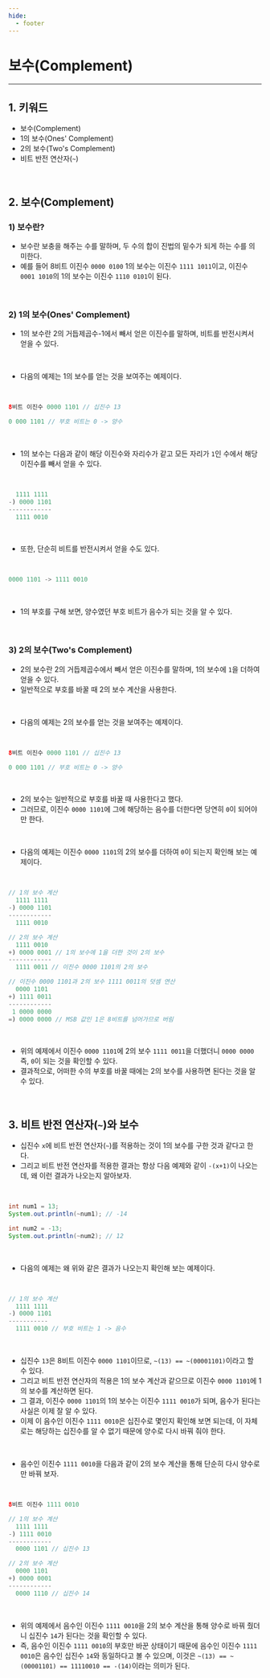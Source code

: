 ```yaml
---
hide:
  - footer
---
```


# 보수(Complement)

---

## 1. 키워드

- 보수(Complement)
- 1의 보수(Ones' Complement)
- 2의 보수(Two's Complement)
- 비트 반전 연산자(`~`)

<br/>

## 2. 보수(Complement)

### 1) 보수란?

- 보수란 보충을 해주는 수를 말하며, 두 수의 합이 진법의 밑수가 되게 하는 수를 의미한다.
- 예를 들어 8비트 이진수 `0000 0100` 1의 보수는 이진수 `1111 1011`이고, 이진수 `0001 1010`의 1의 보수는 이진수 `1110 0101`이 된다.

<br/>

### 2) 1의 보수(Ones' Complement)

- 1의 보수란 2의 거듭제곱수-1에서 빼서 얻은 이진수를 말하며, 비트를 반전시켜서 얻을 수 있다.

<br/>

- 다음의 예제는 1의 보수를 얻는 것을 보여주는 예제이다.

<br/>

```java
8비트 이진수 0000 1101 // 십진수 13

0 000 1101 // 부호 비트는 0 -> 양수
```

<br/>

- 1의 보수는 다음과 같이 해당 이진수와 자리수가 같고 모든 자리가 `1`인 수에서 해당 이진수를 빼서 얻을 수 있다.

<br/>

```java
  1111 1111
-) 0000 1101
------------
  1111 0010
```

<br/>

- 또한, 단순히 비트를 반전시켜서 얻을 수도 있다.

<br/>

```java
0000 1101 -> 1111 0010
```

<br/>

- 1의 부호를 구해 보면, 양수였던 부호 비트가 음수가 되는 것을 알 수 있다.

<br/>

### 3) 2의 보수(Two's Complement)

- 2의 보수란 2의 거듭제곱수에서 빼서 얻은 이진수를 말하며, 1의 보수에 `1`을 더하여 얻을 수 있다.
- 일반적으로 부호를 바꿀 때 2의 보수 계산을 사용한다.

<br/>

- 다음의 예제는 2의 보수를 얻는 것을 보여주는 예제이다.

<br/>

```java
8비트 이진수 0000 1101 // 십진수 13

0 000 1101 // 부호 비트는 0 -> 양수
```

<br/>

- 2의 보수는 일반적으로 부호를 바꿀 때 사용한다고 했다.
- 그러므로, 이진수 `0000 1101`에 그에 해당하는 음수를 더한다면 당연히 `0`이 되어야만 한다.

<br/>

- 다음의 예제는 이진수 `0000 1101`의 2의 보수를 더하여 `0`이 되는지 확인해 보는 예제이다.

<br/>

```java
// 1의 보수 계산
  1111 1111
-) 0000 1101
------------
  1111 0010

// 2의 보수 계산
  1111 0010
+) 0000 0001 // 1의 보수에 1을 더한 것이 2의 보수
------------
  1111 0011 // 이진수 0000 1101의 2의 보수

// 이진수 0000 1101과 2의 보수 1111 0011의 덧셈 연산
  0000 1101
+) 1111 0011
------------
 1 0000 0000
=) 0000 0000 // MSB 값인 1은 8비트를 넘어가므로 버림
```

<br/>

- 위의 예제에서 이진수 `0000 1101`에 2의 보수 `1111 0011`을 더했더니 `0000 0000` 즉, `0`이 되는 것을 확인할 수 있다.
- 결과적으로, 어떠한 수의 부호를 바꿀 때에는 2의 보수를 사용하면 된다는 것을 알 수 있다.

<br/>

## 3. 비트 반전 연산자(`~`)와 보수

- 십진수 `x`에 비트 반전 연산자(`~`)를 적용하는 것이 1의 보수를 구한 것과 같다고 한다.
- 그리고 비트 반전 연산자를 적용한 결과는 항상 다음 예제와 같이 `-(x+1)`이 나오는데, 왜 이런 결과가 나오는지 알아보자.

<br/>

```java
int num1 = 13;
System.out.println(~num1); // -14

int num2 = -13;
System.out.println(~num2); // 12
```

<br/>

- 다음의 예제는 왜 위와 같은 결과가 나오는지 확인해 보는 예제이다.

<br/>

```java
// 1의 보수 계산
  1111 1111
-) 0000 1101
-----------
  1111 0010 // 부호 비트는 1 -> 음수
```

<br/>

- 십진수 `13`은 8비트 이진수 `0000 1101`이므로, `~(13) == ~(00001101)`이라고 할 수 있다.
- 그리고 비트 반전 연산자의 적용은 1의 보수 계산과 같으므로 이진수 `0000 1101`에 1의 보수를 계산하면 된다.
- 그 결과, 이진수 `0000 1101`의 1의 보수는 이진수 `1111 0010`가 되며, 음수가 된다는 사실은 이제 잘 알 수 있다.
- 이제 이 음수인 이진수 `1111 0010`은 십진수로 몇인지 확인해 보면 되는데, 이 자체로는 해당하는 십진수를 알 수 없기 때문에 양수로 다시 바꿔 줘야 한다.

<br/>

- 음수인 이진수 `1111 0010`을 다음과 같이 2의 보수 계산을 통해 단순히 다시 양수로만 바꿔 보자.

<br/>

```java
8비트 이진수 1111 0010

// 1의 보수 계산
  1111 1111
-) 1111 0010
------------
  0000 1101 // 십진수 13

// 2의 보수 계산
  0000 1101
+) 0000 0001
------------
  0000 1110 // 십진수 14
```

<br/>

- 위의 예제에서 음수인 이진수 `1111 0010`을 2의 보수 계산을 통해 양수로 바꿔 줬더니 십진수 `14`가 된다는 것을 확인할 수 있다.
- 즉, 음수인 이진수 `1111 0010`의 부호만 바꾼 상태이기 때문에 음수인 이진수 `1111 0010`은 음수인 십진수 `14`와 동일하다고 볼 수 있으며, 이것은 `~(13) == ~(00001101) == 11110010 == -(14)`이라는 의미가 된다.

<br/>
